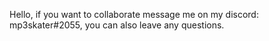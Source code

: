 Hello, if you want to collaborate message me on my discord: mp3skater#2055, you can also leave any questions. 
